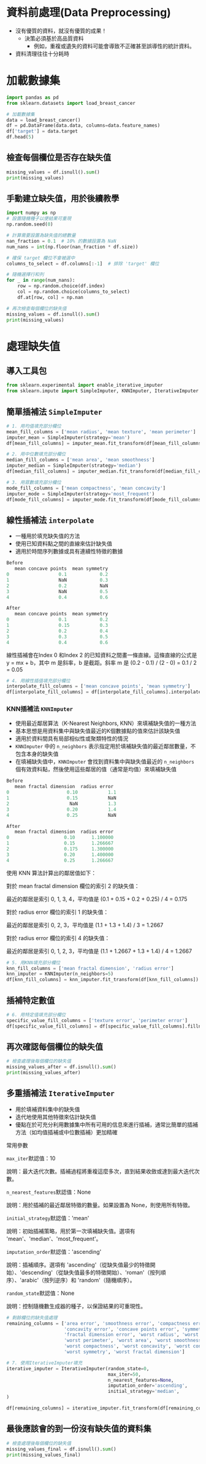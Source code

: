 # 資料前處理(Data Preprocessing)
- 沒有優質的資料，就沒有優質的成果！
  - 決策必須基於高品質資料
    - 例如，重複或遺失的資料可能會導致不正確甚至誤導性的統計資料。
- 資料清理往往十分耗時

# 加載數據集
```python
import pandas as pd
from sklearn.datasets import load_breast_cancer

# 加載數據集
data = load_breast_cancer()
df = pd.DataFrame(data.data, columns=data.feature_names)
df['target'] = data.target
df.head(5)
```

## 檢查每個欄位是否存在缺失值
```python
missing_values = df.isnull().sum()
print(missing_values)
```

## 手動建立缺失值，用於後續教學
```python
import numpy as np
# 設置隨機種子以便結果可重現
np.random.seed(0)

# 計算需要設置為缺失值的總數量
nan_fraction = 0.1  # 10% 的數據設置為 NaN
num_nans = int(np.floor(nan_fraction * df.size))

# 確保 target 欄位不會被選中
columns_to_select = df.columns[:-1]  # 排除 'target' 欄位

# 隨機選擇行和列
for _ in range(num_nans):
    row = np.random.choice(df.index)
    col = np.random.choice(columns_to_select)
    df.at[row, col] = np.nan

# 再次檢查每個欄位的缺失值
missing_values = df.isnull().sum()
print(missing_values)
```

# 處理缺失值
## 導入工具包
```python
from sklearn.experimental import enable_iterative_imputer
from sklearn.impute import SimpleImputer, KNNImputer, IterativeImputer
```

## 簡單插補法 `SimpleImputer`
```python
# 1. 用均值填充部分欄位
mean_fill_columns = ['mean radius', 'mean texture', 'mean perimeter']
imputer_mean = SimpleImputer(strategy='mean')
df[mean_fill_columns] = imputer_mean.fit_transform(df[mean_fill_columns])
```

```python
# 2. 用中位數填充部分欄位
median_fill_columns = ['mean area', 'mean smoothness']
imputer_median = SimpleImputer(strategy='median')
df[median_fill_columns] = imputer_median.fit_transform(df[median_fill_columns])
```

```python
# 3. 用眾數填充部分欄位
mode_fill_columns = ['mean compactness', 'mean concavity']
imputer_mode = SimpleImputer(strategy='most_frequent')
df[mode_fill_columns] = imputer_mode.fit_transform(df[mode_fill_columns])
```

## 線性插補法 `interpolate`
- 一種用於填充缺失值的方法
- 使用已知資料點之間的直線來估計缺失值
- 適用於時間序列數據或具有連續性特徵的數據

``` python
Before
   mean concave points  mean symmetry
0                  0.1            0.2
1                  NaN            0.3
2                  0.2            NaN
3                  NaN            0.5
4                  0.4            0.6

After
   mean concave points  mean symmetry
0                  0.1            0.2
1                  0.15           0.3
2                  0.2            0.4
3                  0.3            0.5
4                  0.4            0.6
```

線性插補會在Index 0 和Index 2 的已知資料之間畫一條直線。這條直線的公式是 y = mx + b，其中 m 是斜率，b 是截距。斜率 m 是 (0.2 - 0.1) / (2 - 0) = 0.1 / 2 = 0.05
```python
# 4. 用線性插值填充部分欄位
interpolate_fill_columns = ['mean concave points', 'mean symmetry']
df[interpolate_fill_columns] = df[interpolate_fill_columns].interpolate()
```

### KNN插補法 `KNNImputer`
- 使用最近鄰居算法（K-Nearest Neighbors, KNN）來填補缺失值的一種方法
- 基本思想是用資料集中與缺失值最近的K個數據點的值來估計該缺失值
- 適用於資料間具有局部相似性或聚類特性的情況
- `KNNImputer` 中的 `n_neighbors` 表示指定用於填補缺失值的最近鄰居數量，不包含本身的缺失值
- 在填補缺失值中，`KNNImputer` 會找到資料集中與缺失值最近的 `n_neighbors` 個有效資料點，然後使用這些鄰居的值（通常是均值）來填補缺失值


``` python
Before
   mean fractal dimension  radius error
0                     0.10           1.1
1                     0.15           NaN
2                      NaN           1.3
3                     0.20           1.4
4                     0.25           NaN

After
   mean fractal dimension  radius error
0                    0.10      1.100000
1                    0.15      1.266667
2                    0.175     1.300000
3                    0.20      1.400000
4                    0.25      1.266667
```
使用 KNN 算法計算出的鄰居值如下：

對於 mean fractal dimension 欄位的索引 2 的缺失值：

最近的鄰居是索引 0, 1, 3, 4，平均值是 (0.1 + 0.15 + 0.2 + 0.25) / 4 = 0.175

對於 radius error 欄位的索引 1 的缺失值：

最近的鄰居是索引 0, 2, 3，平均值是 (1.1 + 1.3 + 1.4) / 3 = 1.2667

對於 radius error 欄位的索引 4 的缺失值：

最近的鄰居是索引 0, 1, 2, 3，平均值是 (1.1 + 1.2667 + 1.3 + 1.4) / 4 = 1.2667
```python
# 5. 用KNN填充部分欄位
knn_fill_columns = ['mean fractal dimension', 'radius error']
knn_imputer = KNNImputer(n_neighbors=5)
df[knn_fill_columns] = knn_imputer.fit_transform(df[knn_fill_columns])
```

## 插補特定數值
```python
# 6. 用特定值填充部分欄位
specific_value_fill_columns = ['texture error', 'perimeter error']
df[specific_value_fill_columns] = df[specific_value_fill_columns].fillna(0)
```

## 再次確認每個欄位的缺失值
```python
# 檢查處理後每個欄位的缺失值
missing_values_after = df.isnull().sum()
print(missing_values_after)
```

## 多重插補法 `IterativeImputer`
- 用於填補資料集中的缺失值
- 迭代地使用其他特徵來估計缺失值
- 優點在於可充分利用數據集中所有可用的信息來進行插補，通常比簡單的插補方法（如均值插補或中位數插補）更加精確

常用參數

`max_iter`默認值：10

說明：最大迭代次數。插補過程將重複這麼多次，直到結果收斂或達到最大迭代次數。

`n_nearest_features`默認值：None

說明：用於插補的最近鄰居特徵的數量。如果設置為 None，則使用所有特徵。

`initial_strategy`默認值：'mean'

說明：初始插補策略，用於第一次填補缺失值。選項有 'mean'、'median'、'most_frequent'。

`imputation_order`默認值：'ascending'

說明：插補順序。選項有 'ascending'（從缺失值最少的特徵開始）、'descending'（從缺失值最多的特徵開始）、'roman'（按列順序）、'arabic'（按列逆序）和 'random'（隨機順序）。

`random_state`默認值：None

說明：控制隨機數生成器的種子，以保證結果的可重現性。
```python
# 剩餘欄位的缺失值處理
remaining_columns = ['area error', 'smoothness error', 'compactness error',
                     'concavity error', 'concave points error', 'symmetry error',
                     'fractal dimension error', 'worst radius', 'worst texture',
                     'worst perimeter', 'worst area', 'worst smoothness',
                     'worst compactness', 'worst concavity', 'worst concave points',
                     'worst symmetry', 'worst fractal dimension']

# 7. 使用IterativeImputer填充
iterative_imputer = IterativeImputer(random_state=0,
                                     max_iter=50,
                                     n_nearest_features=None,
                                     imputation_order='ascending',
                                     initial_strategy='median',
)

df[remaining_columns] = iterative_imputer.fit_transform(df[remaining_columns])
```

## 最後應該會的到一份沒有缺失值的資料集
```python
# 檢查處理後每個欄位的缺失值
missing_values_final = df.isnull().sum()
print(missing_values_final)
```
